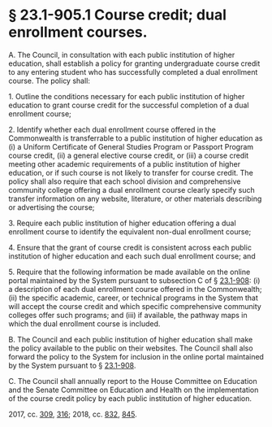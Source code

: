 # § 23.1-905.1 Course credit; dual enrollment courses.

<p>A. The Council, in consultation with each public institution of higher education, shall establish a policy for granting undergraduate course credit to any entering student who has successfully completed a dual enrollment course. The policy shall:</p><p>1. Outline the conditions necessary for each public institution of higher education to grant course credit for the successful completion of a dual enrollment course;</p><p>2. Identify whether each dual enrollment course offered in the Commonwealth is transferrable to a public institution of higher education as (i) a Uniform Certificate of General Studies Program or Passport Program course credit, (ii) a general elective course credit, or (iii) a course credit meeting other academic requirements of a public institution of higher education, or if such course is not likely to transfer for course credit. The policy shall also require that each school division and comprehensive community college offering a dual enrollment course clearly specify such transfer information on any website, literature, or other materials describing or advertising the course;</p><p>3. Require each public institution of higher education offering a dual enrollment course to identify the equivalent non-dual enrollment course;</p><p>4. Ensure that the grant of course credit is consistent across each public institution of higher education and each such dual enrollment course; and</p><p>5. Require that the following information be made available on the online portal maintained by the System pursuant to subsection C of § <a href='/vacode/23.1-908/'>23.1-908</a>: (i) a description of each dual enrollment course offered in the Commonwealth; (ii) the specific academic, career, or technical programs in the System that will accept the course credit and which specific comprehensive community colleges offer such programs; and (iii) if available, the pathway maps in which the dual enrollment course is included.</p><p>B. The Council and each public institution of higher education shall make the policy available to the public on their websites. The Council shall also forward the policy to the System for inclusion in the online portal maintained by the System pursuant to § <a href='/vacode/23.1-908/'>23.1-908</a>.</p><p>C. The Council shall annually report to the House Committee on Education and the Senate Committee on Education and Health on the implementation of the course credit policy by each public institution of higher education.</p><p>2017, cc. <a href='http://lis.virginia.gov/cgi-bin/legp604.exe?171+ful+CHAP0309'>309</a>, <a href='http://lis.virginia.gov/cgi-bin/legp604.exe?171+ful+CHAP0316'>316</a>; 2018, cc. <a href='http://lis.virginia.gov/cgi-bin/legp604.exe?181+ful+CHAP0832'>832</a>, <a href='http://lis.virginia.gov/cgi-bin/legp604.exe?181+ful+CHAP0845'>845</a>.</p>